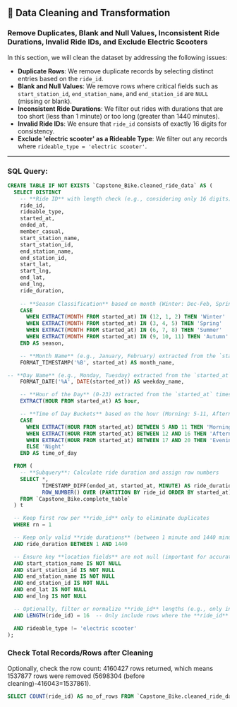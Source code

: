 ## 🧹 Data Cleaning and Transformation

### Remove Duplicates, Blank and Null Values, Inconsistent Ride Durations, Invalid Ride IDs, and Exclude Electric Scooters

In this section, we will clean the dataset by addressing the following issues:
- **Duplicate Rows**: We remove duplicate records by selecting distinct entries based on the `ride_id`.
- **Blank and Null Values**: We remove rows where critical fields such as `start_station_id`, `end_station_name`, and `end_station_id` are `NULL` (missing or blank).
- **Inconsistent Ride Durations**: We filter out rides with durations that are too short (less than 1 minute) or too long (greater than 1440 minutes).
- **Invalid Ride IDs**: We ensure that `ride_id` consists of exactly 16 digits for consistency.
- **Exclude 'electric scooter' as a Rideable Type**: We filter out any records where `rideable_type = 'electric scooter'`.
  
---
### SQL Query:

```sql
CREATE TABLE IF NOT EXISTS `Capstone_Bike.cleaned_ride_data` AS (
  SELECT DISTINCT
    -- **Ride ID** with length check (e.g., considering only 16 digits)
    ride_id,
    rideable_type,
    started_at,
    ended_at,
    member_casual,
    start_station_name,
    start_station_id,
    end_station_name,
    end_station_id,
    start_lat,
    start_lng,
    end_lat,
    end_lng,
    ride_duration,
  
    -- **Season Classification** based on month (Winter: Dec-Feb, Spring: Mar-May, Summer: Jun-Aug, Autumn: Sep-Nov)
    CASE
      WHEN EXTRACT(MONTH FROM started_at) IN (12, 1, 2) THEN 'Winter'
      WHEN EXTRACT(MONTH FROM started_at) IN (3, 4, 5) THEN 'Spring'
      WHEN EXTRACT(MONTH FROM started_at) IN (6, 7, 8) THEN 'Summer'
      WHEN EXTRACT(MONTH FROM started_at) IN (9, 10, 11) THEN 'Autumn'
    END AS season,

    -- **Month Name** (e.g., January, February) extracted from the `started_at` timestamp
    FORMAT_TIMESTAMP('%B', started_at) AS month_name,

-- **Day Name** (e.g., Monday, Tuesday) extracted from the `started_at` timestamp    
    FORMAT_DATE('%A', DATE(started_at)) AS weekday_name,

    -- **Hour of the Day** (0-23) extracted from the `started_at` timestamp
    EXTRACT(HOUR FROM started_at) AS hour,

    -- **Time of Day Buckets** based on the hour (Morning: 5-11, Afternoon: 12-16, Evening: 17-20, Night: Else)
    CASE
      WHEN EXTRACT(HOUR FROM started_at) BETWEEN 5 AND 11 THEN 'Morning'
      WHEN EXTRACT(HOUR FROM started_at) BETWEEN 12 AND 16 THEN 'Afternoon'
      WHEN EXTRACT(HOUR FROM started_at) BETWEEN 17 AND 20 THEN 'Evening'
      ELSE 'Night'
    END AS time_of_day

  FROM (
    -- **Subquery**: Calculate ride duration and assign row numbers
    SELECT *,
           TIMESTAMP_DIFF(ended_at, started_at, MINUTE) AS ride_duration,
           ROW_NUMBER() OVER (PARTITION BY ride_id ORDER BY started_at) AS rn
    FROM `Capstone_Bike.complete_table`
  ) t

  -- Keep first row per **ride_id** only to eliminate duplicates
  WHERE rn = 1

  -- Keep only valid **ride durations** (between 1 minute and 1440 minutes)
  AND ride_duration BETWEEN 1 AND 1440

  -- Ensure key **location fields** are not null (important for accurate analysis)
  AND start_station_name IS NOT NULL
  AND start_station_id IS NOT NULL
  AND end_station_name IS NOT NULL
  AND end_station_id IS NOT NULL
  AND end_lat IS NOT NULL
  AND end_lng IS NOT NULL

  -- Optionally, filter or normalize **ride_id** lengths (e.g., only include 16-digit **ride_ids**)
  AND LENGTH(ride_id) = 16  -- Only include rows where the **ride_id** has exactly 16 digits

  AND rideable_type != 'electric scooter'
);
```
### Check Total Records/Rows after Cleaning

Optionally, check the row count: 4160427 rows returned, which means 1537877 rows were removed (5698304 (before cleaning)-416043=1537861). 
```sql
SELECT COUNT(ride_id) AS no_of_rows FROM `Capstone_Bike.cleaned_ride_data`;
```
